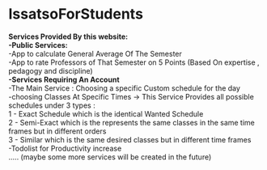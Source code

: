 # IssatsoForStudents
**Services Provided By this website:**
<br>  __-Public Services:__
<br>   -App to calculate General Average Of The Semester
<br>   -App to rate Professors of That Semester on 5 Points (Based On expertise , pedagogy and discipline)
<br>  __-Services Requiring An Account__
<br>   -The Main Service : Choosing a specific Custom schedule for the day 
<br>    -choosing Classes At Specific Times -> This Service Provides all possible schedules under 3 types :
<br>     1 - Exact Schedule which is the identical Wanted Schedule
<br>     2 - Semi-Exact which is the represents the same classes in the same time frames but in different orders
<br>     3 - Similar which is the same desired classes but in different time frames
<br>   -Todolist for Productivity increase
<br>..... (maybe some more services will be created in the future)

